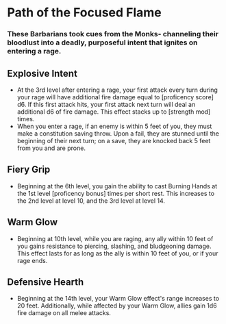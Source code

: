 # Path of the Focused Flame
### These Barbarians took cues from the Monks- channeling their bloodlust into a deadly, purposeful intent that ignites on entering a rage.


## Explosive Intent
- At the 3rd level after entering a rage, your first attack every turn during your rage will have additional fire damage equal to [proficency score] d6. If this first attack hits, your first attack next turn will deal an additional d6 of fire damage. This effect stacks up to [strength mod] times.
- When you enter a rage, if an enemy is within 5 feet of you, they must make a constitution saving throw. Upon a fail, they are stunned until the beginning of their next turn; on a save, they are knocked back 5 feet from you and are prone.


## Fiery Grip
- Beginning at the 6th level, you gain the ability to cast Burning Hands at the 1st level [proficency bonus] times per short rest. This increases to the 2nd level at level 10, and the 3rd level at level 14.


## Warm Glow
- Beginning at 10th level, while you are raging, any ally within 10 feet of you gains resistance to piercing, slashing, and bludgeoning damage. This effect lasts for as long as the ally is within 10 feet of you, or if your rage ends.


## Defensive Hearth
- Beginning at the 14th level, your Warm Glow effect's range increases to 20 feet. Additionally, while affected by your Warm Glow, allies gain 1d6 fire damage on all melee attacks.
